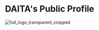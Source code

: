 # DAITA's Public Profile

![full_logo_transparent_cropped](https://user-images.githubusercontent.com/25297591/166098297-5511d6c9-1814-464d-9dca-ef05c923d15b.png)
